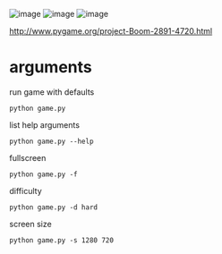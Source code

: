 ![image](https://user-images.githubusercontent.com/25755345/51444886-90ed7080-1d06-11e9-98b7-a6fcc7ceff67.png)
![image](https://user-images.githubusercontent.com/25755345/51220315-6e8dd880-193d-11e9-87f9-6524dbcb1d18.png)
![image](https://user-images.githubusercontent.com/25755345/51220320-73528c80-193d-11e9-8fa5-9c49a3757a9b.png)



http://www.pygame.org/project-Boom-2891-4720.html

# arguments
run game with defaults

    python game.py
list help arguments

    python game.py --help
fullscreen

    python game.py -f
difficulty

    python game.py -d hard
screen size

    python game.py -s 1280 720
    

